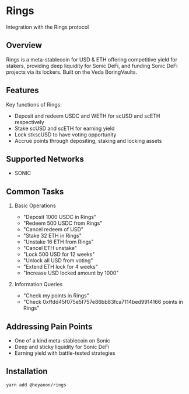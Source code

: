# Rings

Integration with the Rings protocol


## Overview

Rings is a meta-stablecoin for USD & ETH offering competitive yield for stakers, providing deep liquidity for Sonic DeFi, and funding Sonic DeFi projects via its lockers.
Built on the Veda BoringVaults.

## Features

Key functions of Rings:
- Deposit and redeem USDC and WETH for scUSD and scETH respectively
- Stake scUSD and scETH for earning yield
- Lock stkscUSD to have voting opportunity
- Accrue points through depositing, staking and locking assets

## Supported Networks

- SONIC

## Common Tasks

1. Basic Operations
   - "Deposit 1000 USDC in Rings"
   - "Redeem 500 USDC from Rings"
   - "Cancel redeem of USD"
   - "Stake 32 ETH in Rings"
   - "Unstake 16 ETH from Rings"
   - "Cancel ETH unstake"
   - "Lock 500 USD for 12 weeks"
   - "Unlock all USD from voting"
   - "Extend ETH lock for 4 weeks"
   - "Increase USD locked amount by 1000"

2. Information Queries
   - "Check my points in Rings"
   - "Check 0xffdd45f075e5f757e86bb83fca7114bed9914166 points in Rings"


## Addressing Pain Points

- One of a kind meta-stablecoin on Sonic
- Deep and sticky liquidity for Sonic DeFi
- Earning yield with battle-tested strategies

## Installation

```bash
yarn add @heyanon/rings
```

